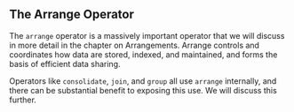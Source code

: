 ## The Arrange Operator

The `arrange` operator is a massively important operator that we will discuss in more detail in the chapter on Arrangements. Arrange controls and coordinates how data are stored, indexed, and maintained, and forms the basis of efficient data sharing.

Operators like `consolidate`, `join`, and `group` all use `arrange` internally, and there can be substantial benefit to exposing this use. We will discuss this further.